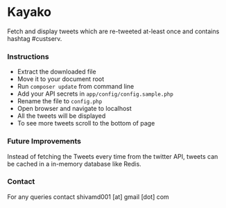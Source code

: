 Kayako
======

Fetch and display tweets which are re-tweeted at-least once and contains hashtag #custserv.

### Instructions

* Extract the downloaded file
* Move it to your document root
* Run ``composer update`` from command line
* Add your API secrets in ``app/config/config.sample.php``
* Rename the file to ``config.php``
* Open browser and navigate to localhost
* All the tweets will be displayed
* To see more tweets scroll to the bottom of page

### Future Improvements

Instead of fetching the Tweets every time from the twitter API, tweets can be cached in a in-memory database like Redis.

### Contact

For any queries contact shivamd001 [at] gmail [dot] com
